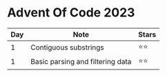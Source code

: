 # Advent Of Code 2023

| Day | Note                             | Stars        |
| --- | -------------------------------- | ------------ |
| 1   | Contiguous substrings            | :star::star: |
| 1   | Basic parsing and filtering data | :star::star: |
